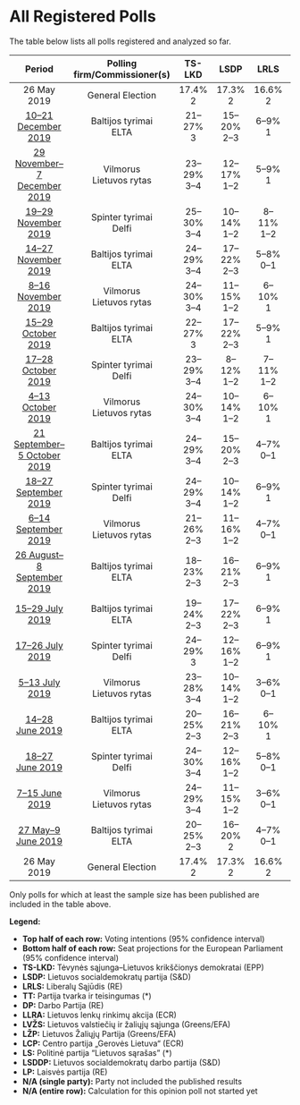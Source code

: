 # All Registered Polls

The table below lists all polls registered and analyzed so far.

| Period     | Polling firm/Commissioner(s) | TS-LKD | LSDP | LRLS | TT | DP | LLRA | LVŽS | LŽP | LCP | LS | LSDDP | LP |
|:----------:|:----------------------------:|:--:|:--:|:--:|:--:|:--:|:--:|:--:|:--:|:--:|:--:|:--:|:--:|
| 26 May 2019 | General Election | 17.4% <br> 2 | 17.3% <br> 2 | 16.6% <br> 2 | 14.2% <br> 2 | 12.4% <br> 1 | 8.0% <br> 1 | 6.6% <br> 1 | 3.6% <br> 0 | 0.0% <br> 0 | 0.0% <br> 0 | 0.0% <br> 0 | 0.0% <br> 0 |
| [10–21 December 2019](2019-12-21-Baltijostyrimai.html) | Baltijos tyrimai <br> ELTA | 21–27% <br> 3 | 15–20% <br> 2–3 | 6–9% <br> 1 | 6–10% <br> 1 | 11–15% <br> 1–2 | 5–8% <br> 0–1 | 8–12% <br> 1–2 | N/A <br> N/A | 3–6% <br> 0–1 | N/A <br> N/A | 2–5% <br> 0 | 2–5% <br> 0 |
| [29 November–7 December 2019](2019-12-07-Vilmorus.html) | Vilmorus <br> Lietuvos rytas | 23–29% <br> 3–4 | 12–17% <br> 1–2 | 5–9% <br> 1 | 7–10% <br> 1 | 11–15% <br> 1–2 | 1–3% <br> 0 | 16–21% <br> 2–3 | N/A <br> N/A | 3–5% <br> 0–1 | N/A <br> N/A | 3–5% <br> 0–1 | 2–4% <br> 0 |
| [19–29 November 2019](2019-11-29-Spintertyrimai.html) | Spinter tyrimai <br> Delfi | 25–30% <br> 3–4 | 10–14% <br> 1–2 | 8–11% <br> 1–2 | 3–6% <br> 0–1 | 9–12% <br> 1–2 | 4–6% <br> 0–1 | 9–13% <br> 1–2 | 1–3% <br> 0 | 3–5% <br> 0–1 | N/A <br> N/A | 2–3% <br> 0 | 4–6% <br> 0–1 |
| [14–27 November 2019](2019-11-27-Baltijostyrimai.html) | Baltijos tyrimai <br> ELTA | 24–29% <br> 3–4 | 17–22% <br> 2–3 | 5–8% <br> 0–1 | 4–7% <br> 0–1 | 12–16% <br> 1–2 | 5–8% <br> 0–1 | 11–15% <br> 1–2 | N/A <br> N/A | 2–4% <br> 0 | N/A <br> N/A | 3–5% <br> 0 | 2–5% <br> 0 |
| [8–16 November 2019](2019-11-16-Vilmorus.html) | Vilmorus <br> Lietuvos rytas | 24–30% <br> 3–4 | 11–15% <br> 1–2 | 6–10% <br> 1 | 6–9% <br> 1 | 11–15% <br> 1–2 | 2–5% <br> 0 | 15–20% <br> 2–3 | N/A <br> N/A | 3–6% <br> 0–1 | N/A <br> N/A | 3–5% <br> 0–1 | 2–4% <br> 0 |
| [15–29 October 2019](2019-10-29-Baltijostyrimai.html) | Baltijos tyrimai <br> ELTA | 22–27% <br> 3 | 17–22% <br> 2–3 | 5–9% <br> 1 | 7–10% <br> 1 | 12–16% <br> 1–2 | 6–9% <br> 1 | 9–13% <br> 1–2 | N/A <br> N/A | 3–6% <br> 0 | N/A <br> N/A | 2–4% <br> 0 | 2–4% <br> 0 |
| [17–28 October 2019](2019-10-28-Spintertyrimai.html) | Spinter tyrimai <br> Delfi | 23–29% <br> 3–4 | 8–12% <br> 1–2 | 7–11% <br> 1–2 | 6–9% <br> 1 | 6–10% <br> 1 | 3–6% <br> 0–1 | 13–17% <br> 1–2 | 2–4% <br> 0 | 3–6% <br> 0–1 | N/A <br> N/A | 2–5% <br> 0 | 4–7% <br> 0–1 |
| [4–13 October 2019](2019-10-13-Vilmorus.html) | Vilmorus <br> Lietuvos rytas | 24–30% <br> 3–4 | 10–14% <br> 1–2 | 6–10% <br> 1 | 7–10% <br> 1 | 7–11% <br> 1 | 2–4% <br> 0 | 17–22% <br> 2–3 | N/A <br> N/A | 3–6% <br> 0–1 | N/A <br> N/A | 4–7% <br> 0–1 | 3–5% <br> 0 |
| [21 September–5 October 2019](2019-10-05-Baltijostyrimai.html) | Baltijos tyrimai <br> ELTA | 24–29% <br> 3–4 | 15–20% <br> 2–3 | 4–7% <br> 0–1 | 7–10% <br> 1 | 7–10% <br> 1 | 4–7% <br> 0–1 | 14–19% <br> 2–3 | N/A <br> N/A | 2–5% <br> 0 | N/A <br> N/A | 1–3% <br> 0 | 2–5% <br> 0 |
| [18–27 September 2019](2019-09-27-Spintertyrimai.html) | Spinter tyrimai <br> Delfi | 24–29% <br> 3–4 | 10–14% <br> 1–2 | 6–9% <br> 1 | 4–7% <br> 0–1 | 6–9% <br> 1 | 3–6% <br> 0–1 | 18–23% <br> 2–3 | 1–3% <br> 0 | 2–4% <br> 0 | N/A <br> N/A | 2–4% <br> 0 | 3–6% <br> 0–1 |
| [6–14 September 2019](2019-09-14-Vilmorus.html) | Vilmorus <br> Lietuvos rytas | 21–26% <br> 2–3 | 11–16% <br> 1–2 | 4–7% <br> 0–1 | 6–9% <br> 1 | 10–14% <br> 1–2 | 2–5% <br> 0 | 21–26% <br> 2–3 | N/A <br> N/A | 3–5% <br> 0–1 | N/A <br> N/A | 4–7% <br> 0–1 | 2–4% <br> 0 |
| [26 August–8 September 2019](2019-09-08-Baltijostyrimai.html) | Baltijos tyrimai <br> ELTA | 18–23% <br> 2–3 | 16–21% <br> 2–3 | 6–9% <br> 1 | 7–10% <br> 1 | 9–13% <br> 1–2 | 4–7% <br> 0–1 | 17–22% <br> 2–3 | N/A <br> N/A | 3–6% <br> 0–1 | N/A <br> N/A | 1–3% <br> 0 | 3–5% <br> 0 |
| [15–29 July 2019](2019-07-29-Baltijostyrimai.html) | Baltijos tyrimai <br> ELTA | 19–24% <br> 2–3 | 17–22% <br> 2–3 | 6–9% <br> 1 | 9–12% <br> 1–2 | 7–11% <br> 1 | 4–7% <br> 0–1 | 16–21% <br> 2–3 | N/A <br> N/A | 3–5% <br> 0–1 | N/A <br> N/A | 2–4% <br> 0 | 3–5% <br> 0 |
| [17–26 July 2019](2019-07-26-Spintertyrimai.html) | Spinter tyrimai <br> Delfi | 24–29% <br> 3 | 12–16% <br> 1–2 | 6–9% <br> 1 | 6–9% <br> 1 | 6–9% <br> 1 | 3–6% <br> 0–1 | 14–19% <br> 2 | N/A <br> N/A | 2–4% <br> 0 | N/A <br> N/A | 2–4% <br> 0 | 3–6% <br> 0–1 |
| [5–13 July 2019](2019-07-13-Vilmorus.html) | Vilmorus <br> Lietuvos rytas | 23–28% <br> 3–4 | 10–14% <br> 1–2 | 3–6% <br> 0–1 | 8–11% <br> 1 | 11–16% <br> 1–2 | 3–5% <br> 0–1 | 18–23% <br> 2–3 | N/A <br> N/A | 1–3% <br> 0 | N/A <br> N/A | 3–6% <br> 0–1 | 3–6% <br> 0–1 |
| [14–28 June 2019](2019-06-28-Baltijostyrimai.html) | Baltijos tyrimai <br> ELTA | 20–25% <br> 2–3 | 16–21% <br> 2–3 | 6–10% <br> 1 | 7–10% <br> 1 | 6–9% <br> 1 | 4–7% <br> 0–1 | 18–22% <br> 2–3 | N/A <br> N/A | 2–5% <br> 0 | N/A <br> N/A | 1–2% <br> 0 | N/A <br> N/A |
| [18–27 June 2019](2019-06-27-Spintertyrimai.html) | Spinter tyrimai <br> Delfi | 24–30% <br> 3–4 | 12–16% <br> 1–2 | 5–8% <br> 0–1 | 5–8% <br> 0–1 | 6–9% <br> 1 | 4–6% <br> 0–1 | 16–21% <br> 2–3 | N/A <br> N/A | 2–4% <br> 0 | N/A <br> N/A | 2–4% <br> 0 | 4–6% <br> 0–1 |
| [7–15 June 2019](2019-06-15-Vilmorus.html) | Vilmorus <br> Lietuvos rytas | 24–29% <br> 3–4 | 11–15% <br> 1–2 | 3–6% <br> 0–1 | 7–11% <br> 1 | 9–12% <br> 1–2 | 4–6% <br> 0–1 | 20–26% <br> 3 | N/A <br> N/A | 1–3% <br> 0 | N/A <br> N/A | 2–5% <br> 0 | 2–5% <br> 0 |
| [27 May–9 June 2019](2019-06-09-Baltijostyrimai.html) | Baltijos tyrimai <br> ELTA | 20–25% <br> 2–3 | 16–20% <br> 2 | 4–7% <br> 0–1 | 5–8% <br> 0–1 | 7–10% <br> 1 | 5–8% <br> 0–1 | 18–23% <br> 2–3 | N/A <br> N/A | 2–4% <br> 0 | N/A <br> N/A | 4–6% <br> 0–1 | N/A <br> N/A |
| 26 May 2019 | General Election | 17.4% <br> 2 | 17.3% <br> 2 | 16.6% <br> 2 | 14.2% <br> 2 | 12.4% <br> 1 | 8.0% <br> 1 | 6.6% <br> 1 | 3.6% <br> 0 | 0.0% <br> 0 | 0.0% <br> 0 | 0.0% <br> 0 | 0.0% <br> 0 |

Only polls for which at least the sample size has been published are included in the table above.

**Legend:**
+ **Top half of each row:** Voting intentions (95% confidence interval)
+ **Bottom half of each row:** Seat projections for the European Parliament (95% confidence interval)
+ **TS-LKD:** Tėvynės sąjunga–Lietuvos krikščionys demokratai (EPP)
+ **LSDP:** Lietuvos socialdemokratų partija (S&D)
+ **LRLS:** Liberalų Sąjūdis (RE)
+ **TT:** Partija tvarka ir teisingumas (*)
+ **DP:** Darbo Partija (RE)
+ **LLRA:** Lietuvos lenkų rinkimų akcija (ECR)
+ **LVŽS:** Lietuvos valstiečių ir žaliųjų sąjunga (Greens/EFA)
+ **LŽP:** Lietuvos Žaliųjų Partija (Greens/EFA)
+ **LCP:** Centro partija „Gerovės Lietuva“ (ECR)
+ **LS:** Politinė partija “Lietuvos sąrašas” (*)
+ **LSDDP:** Lietuvos socialdemokratų darbo partija (S&D)
+ **LP:** Laisvės partija (RE)
+ **N/A (single party):** Party not included the published results
+ **N/A (entire row):** Calculation for this opinion poll not started yet

